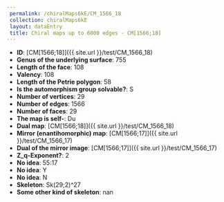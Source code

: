 ```yaml
--- 
 permalink: /chiralMaps6kE/CM_1566_18 
 collection: chiralMaps6kE
 layout: dataEntry
 title: Chiral maps up to 6000 edges - CM[1566;18]
---
```


- **ID**: [CM[1566;18]]({{ site.url }}/test/CM_1566_18)
- **Genus of the underlying surface**: 755
- **Length of the face**: 108
- **Valency**: 108
- **Length of the Petrie polygon**: 58
- **Is the automorphism group solvable?**: S
- **Number of vertices**: 29
- **Number of edges**: 1566
- **Number of faces**: 29
- **The map is self-**: Du
- **Dual map**: [CM[1566;18]]({{ site.url }}/test/CM_1566_18)
- **Mirror (enantihomorphic) map**: [CM[1566;17]]({{ site.url }}/test/CM_1566_17)
- **Dual of the mirror image**: [CM[1566;17]]({{ site.url }}/test/CM_1566_17)
- **Z_q-Exponent?**: 2
- **No idea**:  55:17
- **No idea**: Y
- **No idea**: N
- **Skeleton**: Sk(29;2)^27
- **Some other kind of skeleton**: nan
